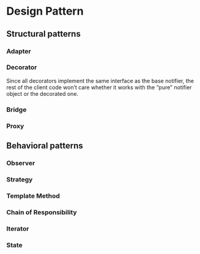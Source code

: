 # Design Pattern



## Structural patterns



### Adapter

### Decorator

Since all decorators implement the same interface as the base notifier, the rest of the client code won’t care whether it works with the “pure” notifier object or the decorated one.

### Bridge

### Proxy



## Behavioral patterns



### Observer

### Strategy

### Template Method

### Chain of Responsibility

### Iterator

### State

